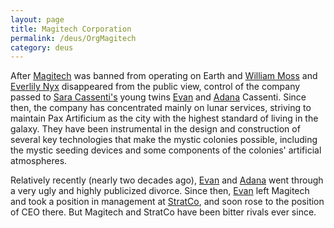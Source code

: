 ```yaml
---
layout: page
title: Magitech Corporation
permalink: /deus/OrgMagitech
category: deus
---
```

After [Magitech](http://restlesswarrior.com/pax/groups/magitech.html) was banned from operating on Earth and [William Moss](NPCMoss) and [Everlily Nyx](NPCNyx) disappeared from the public view, control of the company passed to [Sara Cassenti's](http://restlesswarrior.com/pax/pcs/sara.html) young twins [Evan](NPCEvan) and [Adana](NPCAdana) Cassenti. Since then, the company has concentrated mainly on lunar services, striving to maintain Pax Artificium as the city with the highest standard of living in the galaxy. They have been instrumental in the design and construction of several key technologies that make the mystic colonies possible, including the mystic seeding devices and some components of the colonies' artificial atmospheres.

Relatively recently (nearly two decades ago), [Evan](NPCEvan) and [Adana](NPCAdana) went through a very ugly and highly publicized divorce. Since then, [Evan](NPCEvan) left Magitech and took a position in management at [StratCo](OrgStratCo), and soon rose to the position of CEO there. But Magitech and StratCo have been bitter rivals ever since.
